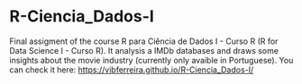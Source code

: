 # R-Ciencia_Dados-I
 Final assigment of the course R para Ciência de Dados I - Curso R (R for Data Science I - Curso R). It analysis a IMDb databases and draws some insights about the movie industry (currently only avaible in Portuguese). You can check it here: https://vibferreira.github.io/R-Ciencia_Dados-I/
